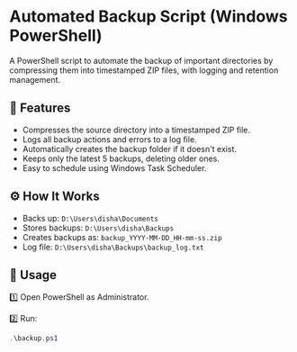 # Automated Backup Script (Windows PowerShell)

A PowerShell script to automate the backup of important directories by compressing them into timestamped ZIP files, with logging and retention management.

## 📂 Features
- Compresses the source directory into a timestamped ZIP file.
- Logs all backup actions and errors to a log file.
- Automatically creates the backup folder if it doesn't exist.
- Keeps only the latest 5 backups, deleting older ones.
- Easy to schedule using Windows Task Scheduler.

## ⚙️ How It Works
- Backs up: `D:\Users\disha\Documents`
- Stores backups: `D:\Users\disha\Backups`
- Creates backups as: `backup_YYYY-MM-DD_HH-mm-ss.zip`
- Log file: `D:\Users\disha\Backups\backup_log.txt`

## 📝 Usage
1️⃣ Open PowerShell as Administrator.

2️⃣ Run:
```powershell
.\backup.ps1
```
